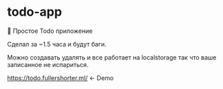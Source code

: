 # todo-app
🚀 Простое Todo приложение

Сделал за ~1.5 часа и будут баги.

Можно создавать удалять и все работает на localstorage так что ваше записанное не испариться.

https://todo.fullershorter.ml/ <- Demo
